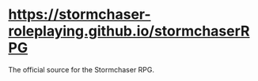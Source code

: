 # https://stormchaser-roleplaying.github.io/stormchaserRPG
The official source for the Stormchaser RPG.
